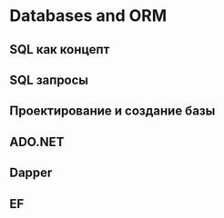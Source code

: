 # Databases and ORM

## SQL как концепт

## SQL запросы

## Проектирование и создание базы

## ADO.NET

## Dapper

## EF
